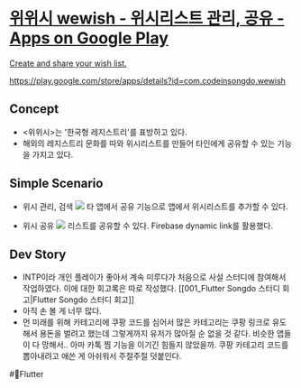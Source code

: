 
<div class="rich-link-card-container"><a class="rich-link-card" href="https://play.google.com/store/apps/details?id=com.codeinsongdo.wewish" target="_blank">
	<div class="rich-link-image-container">
		<div class="rich-link-image" style="background-image: url('https://play-lh.googleusercontent.com/n76fmVnfPGB8OG0M4_zLRa6DnZIokX3ckPa3o1-Ea5VuwSl0EwcKX6X7JNGSLC4CFwY=w600-h300-pc0xffffff-pd')">
	</div>
	</div>
	<div class="rich-link-card-text">
		<h1 class="rich-link-card-title">위위시 wewish - 위시리스트 관리, 공유 - Apps on Google Play</h1>
		<p class="rich-link-card-description">
		Create and share your wish list.
		</p>
		<p class="rich-link-href">
		https://play.google.com/store/apps/details?id=com.codeinsongdo.wewish
		</p>
	</div>
</a></div>


Concept
---

-   <위위시>는 '한국형 레지스트리'를 표방하고 있다.
- 해외의 레지스트리 문화를 따와 위시리스트를 만들어 타인에게 공유할 수 있는 기능을 가지고 있다.
   

Simple Scenario
---
- 위시 관리, 검색
**![](https://lh5.googleusercontent.com/MMvuRS0cdv09hDoZRGHpNxw0y9M41uMuHmybo29Dy6skQph7SXiT6q0cSGpOtvMRsDAYazxLhm2BWu5P1fBwzaeemvH3KTmjd__Q6nLp0VN7GlpIxjRQbMChA6RAMcZfqtDwJXYzmAEL8fWtrSJgrnRSBA=s2048)**
타 앱에서 공유 기능으로 앱에서 위시리스트를 추가할 수 있다. 

- 위시 공유
**![](https://lh6.googleusercontent.com/QG08G6mIc-K-FBD5BUwpjl16YTLhX14ts5Wx0o57dEu1cXXkhNCyBzrUfgT2Kel4-gNYDtu24AtXLJgmAFxicA1DZsfHv6AAJcZ_m0MYsYbv3XI7kzGy1BFPxhozdFJ_i4KRK0lhNRkRoinYTFsslh5zXg=s2048)**
리스트를 공유할 수 있다. Firebase dynamic link를 활용했다.
   

Dev Story
---

- INTP이라 개인 플레이가 좋아서 계속 미루다가 처음으로 사설 스터디에 참여해서 작업하였다. 이에 대한 회고록은 따로 작성했다. [[001_Flutter Songdo 스터디 회고|Flutter Songdo 스터디 회고]]
- 아직 손 볼 게 너무 많다.
- 먼 미래를 위해 카테고리에 쿠팡 코드를 심어서 많은 카테고리는 쿠팡 링크로 유도해서 용돈을 벌려고 했는데 그렇게까지 유저가 많아질 순 없을 것 같다. 비슷한 앱들이 다 망해서.. 아마 카톡 찜 기능을 이기긴 힘들지 않았을까. 쿠팡 카테고리 코드를 뽑아내려고 애쓴 게 아쉬워서 주절주절 덧붙인다.


#Flutter

